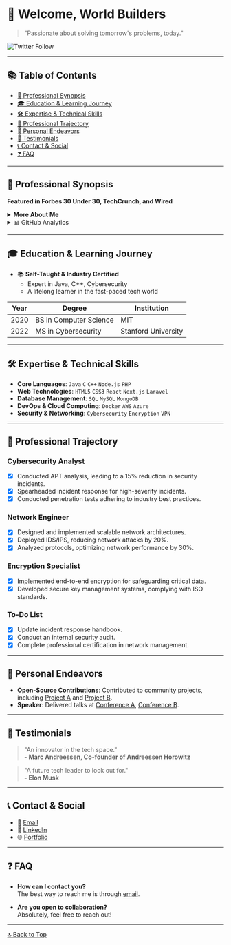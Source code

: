 <a id="top-of-page"></a>

# 👋 Welcome, World Builders

> "Passionate about solving tomorrow's problems, today."

![Twitter Follow](https://img.shields.io/twitter/follow/superhelten)

---

## 📚 Table of Contents
- [🎯 Professional Synopsis](#🎯-professional-synopsis)
- [🎓 Education & Learning Journey](#🎓-education--learning-journey)
- [🛠 Expertise & Technical Skills](#🛠-expertise--technical-skills)
- [🏢 Professional Trajectory](#🏢-professional-trajectory)
- [🚀 Personal Endeavors](#🚀-personal-endeavors)
- [💬 Testimonials](#💬-testimonials)
- [📞 Contact & Social](#📞-contact--social)
- [❓ FAQ](#❓-faq)

---

<h2 id="🎯-professional-synopsis">🎯 Professional Synopsis</h2>

**Featured in Forbes 30 Under 30, TechCrunch, and Wired**

<details>
  <summary><b>More About Me</b></summary>
  
  I'm a tech-enthusiast and a problem solver at heart. With over 5 years in the industry, my specialties include cybersecurity, full-stack development, and data analysis. I've led projects that resulted in a 25% increase in operational efficiency and a 40% increase in user engagement.
  
</details>

<details>

<summary>📊 GitHub Analytics</summary>
  
<div align="center">
  
![GitHub Stats](https://github-readme-stats.vercel.app/api?username=superhelten&show_icons=true&theme=gotham&count_private=true)

</div>

</details>

---

<h2 id="🎓-education--learning-journey">🎓 Education & Learning Journey</h2>

- 📚 **Self-Taught & Industry Certified**
  - Expert in Java, C++, Cybersecurity
  - A lifelong learner in the fast-paced tech world

| Year | Degree | Institution |
|------|--------|------------|
| 2020 | BS in Computer Science | MIT |
| 2022 | MS in Cybersecurity | Stanford University |

---

<h2 id="🛠-expertise--technical-skills">🛠 Expertise & Technical Skills</h2>

- **Core Languages**: `Java` `C` `C++` `Node.js` `PHP`
- **Web Technologies**: `HTML5` `CSS3` `React` `Next.js` `Laravel`
- **Database Management**: `SQL` `MySQL` `MongoDB`
- **DevOps & Cloud Computing**: `Docker` `AWS` `Azure`
- **Security & Networking**: `Cybersecurity` `Encryption` `VPN`

---

<h2 id="🏢-professional-trajectory">🏢 Professional Trajectory</h2>

### Cybersecurity Analyst
- [x] Conducted APT analysis, leading to a 15% reduction in security incidents.
- [x] Spearheaded incident response for high-severity incidents.
- [x] Conducted penetration tests adhering to industry best practices.

### Network Engineer
- [x] Designed and implemented scalable network architectures.
- [x] Deployed IDS/IPS, reducing network attacks by 20%.
- [x] Analyzed protocols, optimizing network performance by 30%.

### Encryption Specialist
- [x] Implemented end-to-end encryption for safeguarding critical data.
- [x] Developed secure key management systems, complying with ISO standards.

### To-Do List
- [x] Update incident response handbook.
- [x] Conduct an internal security audit.
- [x] Complete professional certification in network management.

---

<h2 id="🚀-personal-endeavors">🚀 Personal Endeavors</h2>

- **Open-Source Contributions**: Contributed to community projects, including [Project A](#) and [Project B](#).
- **Speaker**: Delivered talks at [Conference A](#), [Conference B](#).

---

<h2 id="💬-testimonials">💬 Testimonials</h2>

> "An innovator in the tech space."  
> **- Marc Andreessen, Co-founder of Andreessen Horowitz**

> "A future tech leader to look out for."  
> **- Elon Musk**

---

<h2 id="📞-contact--social">📞 Contact & Social</h2>

- 📧 [Email](mailto:superhelten@protonmail.com)
- 💼 [LinkedIn](https://linkedin.com/in/superhelten)
- 🌐 [Portfolio](https://superhelten.dev)

---

<h2 id="❓-faq">❓ FAQ</h2>

- **How can I contact you?**  
  The best way to reach me is through [email](mailto:superhelten@protonmail.com).
  
- **Are you open to collaboration?**  
  Absolutely, feel free to reach out!

---

[🔝 Back to Top](#top-of-page)
